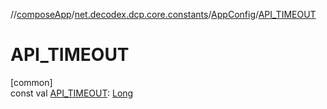 //[composeApp](../../../index.md)/[net.decodex.dcp.core.constants](../index.md)/[AppConfig](index.md)/[API_TIMEOUT](-a-p-i_-t-i-m-e-o-u-t.md)

# API_TIMEOUT

[common]\
const val [API_TIMEOUT](-a-p-i_-t-i-m-e-o-u-t.md): [Long](https://kotlinlang.org/api/latest/jvm/stdlib/kotlin/-long/index.html)
